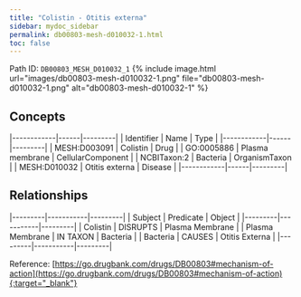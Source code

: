 ```yaml
---
title: "Colistin - Otitis externa"
sidebar: mydoc_sidebar
permalink: db00803-mesh-d010032-1.html
toc: false 
---
```



Path ID: `DB00803_MESH_D010032_1`
{% include image.html url="images/db00803-mesh-d010032-1.png" file="db00803-mesh-d010032-1.png" alt="db00803-mesh-d010032-1" %}

## Concepts

|------------|------|---------|
| Identifier | Name | Type    |
|------------|------|---------|
| MESH:D003091 | Colistin | Drug |
| GO:0005886 | Plasma membrane | CellularComponent |
| NCBITaxon:2 | Bacteria | OrganismTaxon |
| MESH:D010032 | Otitis externa | Disease |
|------------|------|---------|

## Relationships

|---------|-----------|---------|
| Subject | Predicate | Object  |
|---------|-----------|---------|
| Colistin | DISRUPTS | Plasma Membrane |
| Plasma Membrane | IN TAXON | Bacteria |
| Bacteria | CAUSES | Otitis Externa |
|---------|-----------|---------|

Reference: [https://go.drugbank.com/drugs/DB00803#mechanism-of-action](https://go.drugbank.com/drugs/DB00803#mechanism-of-action){:target="_blank"}